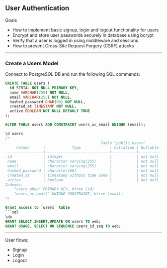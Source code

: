 ## User Authentication

Goals
- How to implement basic signup, login and logout functionality for users
- Encrypt and store user passwords securely in database using bcrypt
- Verify that a user is logged in using middleware and sessions
- How to prevent Cross-Site Request Forgery (CSRF) attacks

---

### Create a Users Model

Connect to PostgreSQL DB and run the following SQL commands:

```sql
CREATE TABLE users (
  id SERIAL NOT NULL PRIMARY KEY,
  name VARCHAR(255) NOT NULL,
  email VARCHAR(255) NOT NULL,
  hashed_password CHAR(60) NOT NULL,
  created_at TIMESTAMP NOT NULL,
  active BOOLEAN NOT NULL DEFAULT TRUE
);

ALTER TABLE users ADD CONSTRAINT users_uc_email UNIQUE (email);

\d users
/*
                                           Table "public.users"
     Column      |            Type             | Collation | Nullable |              Default
-----------------+-----------------------------+-----------+----------+-----------------------------------
 id              | integer                     |           | not null | nextval('users_id_seq'::regclass)
 name            | character varying(255)      |           | not null |
 email           | character varying(255)      |           | not null |
 hashed_password | character(60)               |           | not null |
 created_at      | timestamp without time zone |           | not null |
 active          | boolean                     |           | not null | true
Indexes:
    "users_pkey" PRIMARY KEY, btree (id)
    "users_uc_email" UNIQUE CONSTRAINT, btree (email)
*/

Grant access to `users` table
```sql
\dp
GRANT SELECT,INSERT,UPDATE ON users TO web;
GRANT USAGE, SELECT ON SEQUENCE users_id_seq TO web;
```

---

User flows:
- Signup
- Login
- Logout
